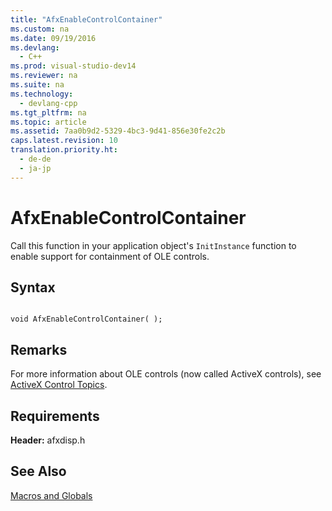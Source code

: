 ```yaml
---
title: "AfxEnableControlContainer"
ms.custom: na
ms.date: 09/19/2016
ms.devlang: 
  - C++
ms.prod: visual-studio-dev14
ms.reviewer: na
ms.suite: na
ms.technology: 
  - devlang-cpp
ms.tgt_pltfrm: na
ms.topic: article
ms.assetid: 7aa0b9d2-5329-4bc3-9d41-856e30fe2c2b
caps.latest.revision: 10
translation.priority.ht: 
  - de-de
  - ja-jp
---
```

# AfxEnableControlContainer
Call this function in your application object's `InitInstance` function to enable support for containment of OLE controls.  
  
## Syntax  
  
```  
  
void AfxEnableControlContainer( );  
```  
  
## Remarks  
 For more information about OLE controls (now called ActiveX controls), see [ActiveX Control Topics](../vs140/MFC-ActiveX-Controls.md).  
  
## Requirements  
 **Header:** afxdisp.h  
  
## See Also  
 [Macros and Globals](../vs140/MFC-Macros-and-Globals.md)